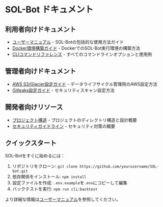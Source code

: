 # SOL-Bot ドキュメント

## 利用者向けドキュメント

- [ユーザーマニュアル](./UserManual.md) - SOL-Botの包括的な使用方法ガイド
- [Docker環境構築ガイド](./Docker-Setup.md) - DockerでのSOL-Bot実行環境の構築方法
- [CLIコマンドリファレンス](../src/scripts/cliCommands.md) - すべてのコマンドラインオプションと使用例

## 管理者向けドキュメント

- [AWS S3/Glacier設定ガイド](./AWS-S3-SETUP.md) - データライフサイクル管理用のAWS設定方法
- [Gitleaks設定ガイド](./gitleaks-setup.md) - セキュリティスキャン設定方法

## 開発者向けリソース

- [プロジェクト構造](../PROJECT_STRUCTURE.md) - プロジェクトのディレクトリ構造と設計概要
- [セキュリティガイドライン](../SECURITY.md) - セキュリティ対策の概要

## クイックスタート

SOL-Botをすぐに始めるには：

1. リポジトリをクローン: `git clone https://github.com/yourusername/SOL-bot.git`
2. 依存関係をインストール: `npm install`
3. 設定ファイルを作成: `.env.example`を`.env`にコピーして編集
4. バックテストを実行: `npm run cli:backtest`

より詳細な情報は[ユーザーマニュアル](./UserManual.md)を参照してください。 